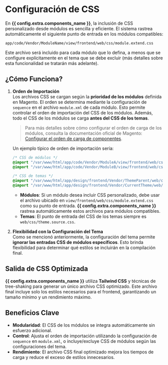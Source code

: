 # Configuración de CSS

En **{{ config.extra.components_name }}**, la inclusión de CSS personalizado desde módulos es sencilla y eficiente. El sistema rastrea automáticamente el siguiente punto de entrada en los módulos compatibles:  
```
app/code/Vendor/ModuleName/view/frontend/web/css/module.extend.css
```

Este archivo será incluido para cada módulo que lo defina, a menos que se configure explícitamente en el tema que se debe excluir (más detalles sobre esta funcionalidad se tratarán más adelante).

## ¿Cómo Funciona?

1. **Orden de Importación**  
    Los archivos CSS se cargan según la **prioridad de los módulos** definida en Magento. El orden se determina mediante la configuración de `sequence` en el archivo `module.xml` de cada módulo. Esto permite controlar el orden de importación del CSS de los módulos. Además, todo el CSS de los módulos se carga **antes del CSS de los temas**.
    
    > Para más detalles sobre cómo configurar el orden de carga de los módulos, consulta la documentación oficial de Magento:  
    [Configurar el orden de carga de componentes](https://developer.adobe.com/commerce/php/development/build/component-load-order/).

    Un ejemplo típico de orden de importación sería:

    ```css
    /* CSS de módulos */
    @import "/var/www/html/app/code/Vendor/ModuleA/view/frontend/web/css/module.extend.css"; /* Módulo A */
    @import "/var/www/html/app/code/Vendor/ModuleB/view/frontend/web/css/module.extend.css"; /* Módulo B */
    
    /* CSS de temas */
    @import "/var/www/html/app/design/frontend/Vendor/ThemeParent/web/css/theme.source.css"; /* Tema padre */
    @import "/var/www/html/app/design/frontend/Vendor/CurrentTheme/web/css/theme.source.css"; /* Tema actual */
    ```

    - **Módulos**: Si un módulo desea incluir CSS personalizado, debe usar el archivo ubicado en `view/frontend/web/css/module.extend.css` como su punto de entrada. **{{ config.extra.components_name }}** rastrea automáticamente estos archivos para módulos compatibles.
    - **Temas**: El punto de entrada del CSS de los temas siempre es `web/css/theme.source.css`.
     
2. **Flexibilidad con la Configuración del Tema**  
     Como se mencionó anteriormente, la configuración del tema permite **ignorar las entradas CSS de módulos específicos**. Esto brinda flexibilidad para determinar qué estilos se incluirán en la compilación final.

## Salida de CSS Optimizada

**{{ config.extra.components_name }}** utiliza **Tailwind CSS** y técnicas de tree-shaking para generar un único archivo CSS optimizado. Este archivo final incluye solo los estilos necesarios para el frontend, garantizando un tamaño mínimo y un rendimiento máximo.

## Beneficios Clave

- **Modularidad**: El CSS de los módulos se integra automáticamente sin esfuerzo adicional.
- **Control**: Ajusta el orden de importación utilizando la configuración de `sequence` en `module.xml`, o incluye/excluye CSS de módulos según las configuraciones del tema.
- **Rendimiento**: El archivo CSS final optimizado mejora los tiempos de carga y reduce el exceso de estilos innecesarios.
